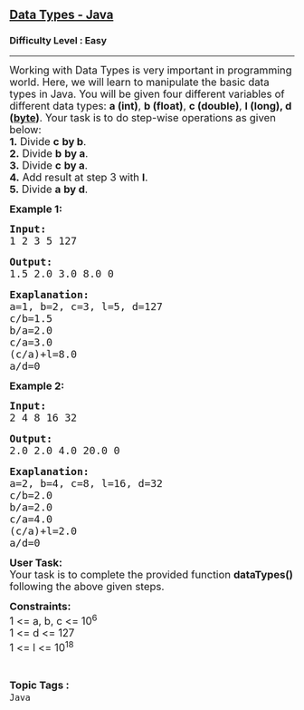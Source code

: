 <h2><a href="https://www.geeksforgeeks.org/problems/data-types-java/1?page=1&category=Java&sortBy=submissions">Data Types - Java</a></h2><h3>Difficulty Level : Easy</h3><hr><div class="problems_problem_content__Xm_eO"><p><span style="font-size:18px">Working with Data Types is very important in programming world. Here, we will learn to manipulate the basic data types in Java. You will be given four different variables of different data types: <strong>a (int)</strong>, <strong>b (float)</strong>, <strong>c (double)</strong>, <strong>l (long)</strong><strong>, d (<a href="https://www.geeksforgeeks.org/data-types-in-java/">byte</a>)</strong>. Your task is to do step-wise operations as given below:<br>
<strong>1.</strong> Divide <strong>c</strong> <strong>by b</strong>.<br>
<strong>2.</strong> Divide <strong>b</strong> <strong>by a</strong>.<br>
<strong>3.</strong> Divide <strong>c</strong> <strong>by a</strong>.<br>
<strong>4.</strong> Add result at step 3 with <strong>l</strong>.<br>
<strong>5.</strong> Divide <strong>a</strong> <strong>by d</strong>.</span></p>

<p><strong><span style="font-size:18px">Example 1:</span></strong></p>

<pre><span style="font-size:18px"><strong>Input:</strong>
1 2 3 5 127</span>

<span style="font-size:18px"><strong>Output:</strong></span>
<span style="font-size:18px">1.5 2.0 3.0 8.0 0</span>

<span style="font-size:18px"><strong>Exaplanation:</strong></span>
<span style="font-size:18px">a=1, b=2, c=3, l=5, d=127
c/b=1.5
b/a=2.0
c/a=3.0
(c/a)+l=8.0
a/d=0</span></pre>

<p><strong><span style="font-size:18px">Example 2:</span></strong></p>

<pre><span style="font-size:18px"><strong>Input:</strong>
2 4 8 16 32</span>

<span style="font-size:18px"><strong>Output:
</strong>2.0 2.0 4.0 20.0 0</span>

<span style="font-size:18px"><strong>Exaplanation:</strong></span>
<span style="font-size:18px">a=2, b=4, c=8, l=16, d=32
c/b=2.0
b/a=2.0
c/a=4.0
(c/a)+l=2.0
a/d=0</span></pre>

<p><span style="font-size:18px"><strong>User Task: </strong><br>
Your task is to complete the provided function <strong>dataTypes()</strong> following the above given steps. </span></p>

<p><span style="font-size:18px"><strong>Constraints:</strong><br>
1 &lt;= a, b, c &lt;= 10<sup>6</sup></span><br>
<span style="font-size:18px">1 &lt;= d &lt;= 127<br>
1 &lt;= l &lt;= 10<sup>18</sup></span></p>
</div><br><p><span style=font-size:18px><strong>Topic Tags : </strong><br><code>Java</code>&nbsp;